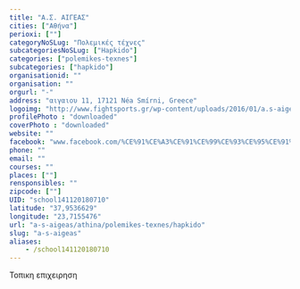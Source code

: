 ```yaml
---
title: "Α.Σ. ΑΙΓΕΑΣ"
cities: ["Αθήνα"]
perioxi: [""]
categoryNoSLug: "Πολεμικές τέχνες"
subcategoriesNoSLug: ["Hapkido"]
categories: ["polemikes-texnes"]
subcategories: ["hapkido"]
organisationid: ""
organisation: ""
orgurl: "-"
address: "αιγαιου 11, 17121 Néa Smírni, Greece"
logoimg: "http://www.fightsports.gr/wp-content/uploads/2016/01/a.s-aigeas-logo.jpg"
profilePhoto : "downloaded"
coverPhoto : "downloaded"
website: ""
facebook: "www.facebook.com/%CE%91%CE%A3%CE%91%CE%99%CE%93%CE%95%CE%91%CE%A3-663741337096496/"
phone: ""
email: ""
courses: ""
places: [""]
rensponsibles: ""
zipcode: [""]
UID: "school141120180710"
latitude: "37,9536629"
longitude: "23,7155476"
url: "a-s-aigeas/athina/polemikes-texnes/hapkido"
slug: "a-s-aigeas"
aliases:
    - /school141120180710
---
```



Τοπικη επιχειρηση

